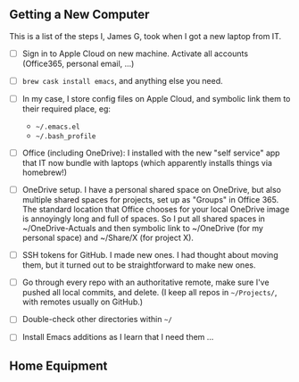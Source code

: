 ## Getting a New Computer


This is a list of the steps I, James G, took when I got a new laptop from IT.

- [ ] Sign in to Apple Cloud on new machine. Activate all accounts (Office365, personal email, ...)

- [ ] `brew cask install emacs`, and anything else you need.

- [ ] In my case, I store config files on Apple Cloud, and symbolic link them to their required place, eg:
  * `~/.emacs.el`
  * `~/.bash_profile`

- [ ] Office (including OneDrive): I installed with the new "self service" app that IT now bundle with laptops (which apparently installs things via homebrew!)

- [ ] OneDrive setup. I have a personal shared space on OneDrive, but also multiple shared spaces for projects, set up as "Groups" in Office 365. The standard location that Office chooses for your local OneDrive image is annoyingly long and full of spaces. So I put all shared spaces in ~/OneDrive-Actuals and then symbolic link to ~/OneDrive (for my personal space) and ~/Share/X (for project X).

- [ ] SSH tokens for GitHub. I made new ones. I had thought about moving them, but it turned out to be straightforward to make new ones.

- [ ] Go through every repo with an authoritative remote, make sure I've pushed all local commits, and delete. (I keep all repos in `~/Projects/`, with remotes usually on GitHub.)

- [ ] Double-check other directories within `~/`

- [ ] Install Emacs additions as I learn that I need them ...


## Home Equipment